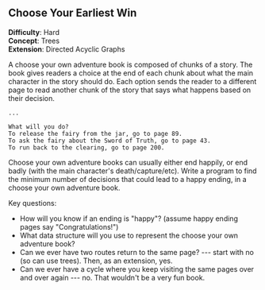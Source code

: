 ## Choose Your Earliest Win

**Difficulty**: Hard  
**Concept**: Trees  
**Extension**: Directed Acyclic Graphs

A choose your own adventure book is composed of chunks of a story.   The book gives readers a choice at the end of each chunk about what the main character in the story should do.  Each option sends the reader to a different page to read another chunk of the story that says what happens based on their decision.

```
...

What will you do?
To release the fairy from the jar, go to page 89.
To ask the fairy about the Sword of Truth, go to page 43.
To run back to the clearing, go to page 200.
```

Choose your own adventure books can usually either end happily, or end badly (with the main character's death/capture/etc).  Write a program to find the minimum number of decisions that could lead to a happy ending, in a choose your own adventure book.  

Key questions: 
* How will you know if an ending is "happy"? (assume happy ending pages say "Congratulations!")
* What data structure will you use to represent the choose your own adventure book?  
* Can we ever have two routes return to the same page?  --- start with no (so can use trees). Then, as an extension, yes.
* Can we ever have a cycle where you keep visiting the same pages over and over again --- no. That wouldn't be a very fun book. 